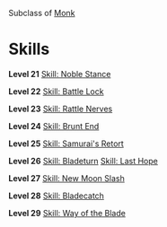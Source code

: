 <!-- TITLE: Samurai -->
<!-- SUBTITLE: The way of the blade, ronin or not, the Samurai is a noble swordsman that lives and dies by the sword. -->

Subclass of [Monk](monk)
# Skills

**Level 21**
[Skill: Noble Stance](noble-stance)

**Level 22**
[Skill: Battle Lock](battle-lock)

**Level 23**
[Skill: Rattle Nerves](rattle-nerves)

**Level 24**
[Skill: Brunt End](brunt-end)

**Level 25**
[Skill: Samurai's Retort](samurai's-retort)

**Level 26**
[Skill: Bladeturn](bladeturn)
[Skill: Last Hope](last-hope)

**Level 27**
[Skill: New Moon Slash](new-moon-slash)

**Level 28**
[Skill: Bladecatch](bladecatch)

**Level 29**
[Skill: Way of the Blade](way-of-the-blade)